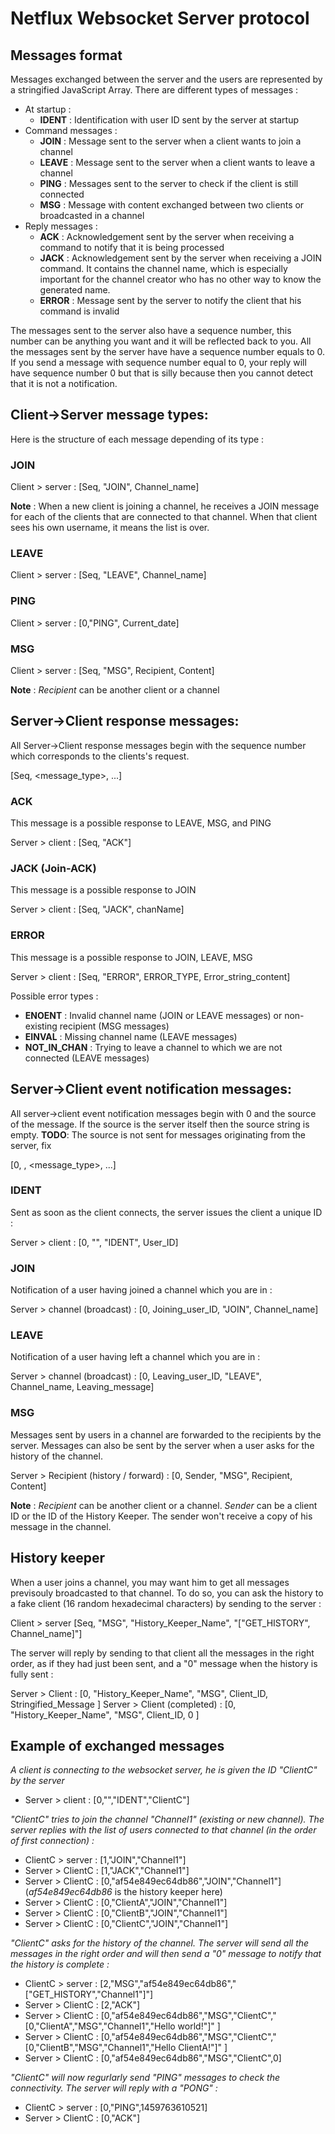 # Netflux Websocket Server protocol

## Messages format

Messages exchanged between the server and the users are represented by a stringified JavaScript Array. There are different types of messages :

* At startup :
    * **IDENT** : Identification with user ID sent by the server at startup
* Command messages :
    * **JOIN** : Message sent to the server when a client wants to join a channel
    * **LEAVE** : Message sent to the server when a client wants to leave a channel
    * **PING** : Messages sent to the server to check if the client is still connected
    * **MSG** : Message with content exchanged between two clients or broadcasted in a channel
* Reply messages :
    * **ACK** : Acknowledgement sent by the server when receiving a command to notify that it is being processed
    * **JACK** : Acknowledgement sent by the server when receiving a JOIN command. It contains the channel name, which is especially important for the channel creator who has no other way to know the generated name.
    * **ERROR** : Message sent by the server to notify the client that his command is invalid

The messages sent to the server also have a sequence number, this number can be anything you want and it will be reflected back to you. All the messages sent by the server have have a sequence number equals to 0. If you send a message with sequence number equal to 0, your reply will have sequence number 0 but that is silly because then you cannot detect that it is not a notification.

## Client->Server message types:

Here is the structure of each message depending of its type :

### **JOIN**

Client > server : [Seq, "JOIN", Channel_name]

__Note__ : When a new client is joining a channel, he receives a JOIN message for each of the clients that are connected to that channel. When that client sees his own username, it means the list is over.

### **LEAVE**

Client > server : [Seq, "LEAVE", Channel_name]

### **PING**

Client > server : [0,"PING", Current_date]

### **MSG**

Client > server : [Seq, "MSG", Recipient, Content]

__Note__ : *Recipient* can be another client or a channel

## Server->Client response messages:

All Server->Client response messages begin with the sequence number which corresponds to the clients's request.

[Seq, <message_type>, ...]

### **ACK**

This message is a possible response to LEAVE, MSG, and PING

Server > client : [Seq, "ACK"]

### **JACK (Join-ACK)**

This message is a possible response to JOIN

Server > client : [Seq, "JACK", chanName]

### **ERROR**

This message is a possible response to JOIN, LEAVE, MSG

Server > client : [Seq, "ERROR", ERROR_TYPE, Error_string_content]

Possible error types :
* **ENOENT** : Invalid channel name (JOIN or LEAVE messages) or non-existing recipient (MSG messages)
* **EINVAL** : Missing channel name (LEAVE messages)
* **NOT_IN_CHAN** : Trying to leave a channel to which we are not connected (LEAVE messages)

## Server->Client event notification messages:

All server->client event notification messages begin with 0 and the source of the message. If the source is the server itself then the source string is empty. **TODO**: The source is not sent for messages originating from the server, fix

[0, <source>, <message_type>, ...]

### **IDENT**

Sent as soon as the client connects, the server issues the client a unique ID :

Server > client : [0, "", "IDENT", User_ID]

### **JOIN**

Notification of a user having joined a channel which you are in :

Server > channel (broadcast) : [0, Joining_user_ID, "JOIN", Channel_name]

### **LEAVE**

Notification of a user having left a channel which you are in :

Server > channel (broadcast) : [0, Leaving_user_ID, "LEAVE", Channel_name, Leaving_message]

### **MSG**

Messages sent by users in a channel are forwarded to the recipients by the server. Messages can also be sent by the server when a user asks for the history of the channel.

Server > Recipient (history / forward) : [0, Sender, "MSG", Recipient, Content]

__Note__ : *Recipient* can be another client or a channel. *Sender* can be a client ID or the ID of the History Keeper. The sender won't receive a copy of his message in the channel.

## History keeper

When a user joins a channel, you may want him to get all messages previsouly broadcasted to that channel. To do so, you can ask the history to a fake client (16 random hexadecimal characters) by sending to the server :

Client > server [Seq, "MSG", "History_Keeper_Name", "[\"GET_HISTORY\", Channel_name]"]

The server will reply by sending to that client all the messages in the right order, as if they had just been sent, and a "0" message when the history is fully sent :

Server > Client : [0, "History_Keeper_Name", "MSG", Client_ID, Stringified_Message ]
Server > Client (completed) : [0, "History_Keeper_Name", "MSG", Client_ID, 0 ]

## Example of exchanged messages

*A client is connecting to the websocket server, he is given the ID "ClientC" by the server*

* Server > client : [0,"","IDENT","ClientC"]

*"ClientC" tries to join the channel "Channel1" (existing or new channel). The server replies with the list of users connected to that channel (in the order of first connection) :*

* ClientC > server : [1,"JOIN","Channel1"]
* Server > ClientC : [1,"JACK","Channel1"]
* Server > ClientC : [0,"af54e849ec64db86","JOIN","Channel1"] (*af54e849ec64db86* is the history keeper here)
* Server > ClientC : [0,"ClientA","JOIN","Channel1"]
* Server > ClientC : [0,"ClientB","JOIN","Channel1"]
* Server > ClientC : [0,"ClientC","JOIN","Channel1"]

*"ClientC" asks for the history of the channel. The server will send all the messages in the right order and will then send a "0" message to notify that the history is complete :*

* ClientC > server : [2,"MSG","af54e849ec64db86","[\"GET_HISTORY\",\"Channel1\"]"]
* Server > ClientC : [2,"ACK"]
* Server > ClientC : [0,"af54e849ec64db86","MSG","ClientC","[0,\"ClientA\",\"MSG\",\"Channel1\",\"Hello world!\"]" ]
* Server > ClientC : [0,"af54e849ec64db86","MSG","ClientC","[0,\"ClientB\",\"MSG\",\"Channel1\",\"Hello ClientA!\"]" ]
* Server > ClientC : [0,"af54e849ec64db86","MSG","ClientC",0]

*"ClientC" will now regurlarly send "PING" messages to check the connectivity. The server will reply with a "PONG" :*

* ClientC > server : [0,"PING",1459763610521]
* Server > ClientC : [0,"ACK"]